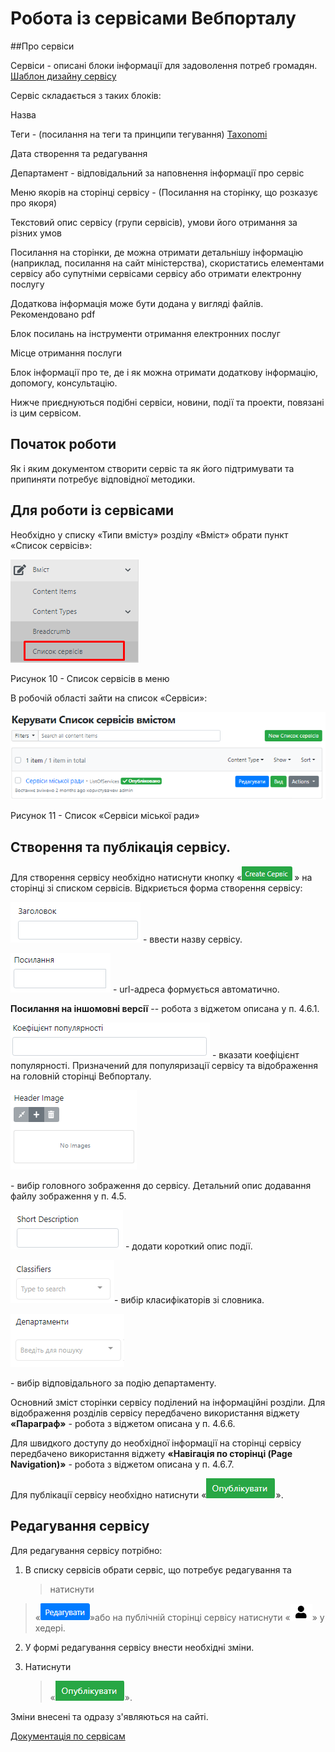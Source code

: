 # Робота із сервісами Вебпорталу

##Про сервіси

Сервіси - описані блоки інформації для задоволення потреб громадян.
[Шаблон дизайну сервісу](https://projects.invisionapp.com/share/WFY7D2TXER5#/screens/432196262)

Сервіс складається з таких блоків:

Назва

Теги - (посилання на теги та принципи тегування) [Taxonomi](https://docs.vmr.gov.ua/Administrators/Administrator_Manual/#68-taxonomy)

Дата створення та редагування

Департамент - відповідальний за наповнення інформації про сервіс


Меню якорів на сторінці сервісу - (Посилання на сторінку, що розказує про якоря)

Текстовий опис сервісу (групи сервісів), умови його отримання за різних умов

Посилання на сторінки, де можна отримати детальнішу інформацію (наприклад, посилання на сайт міністерства), скористатись елементами сервісу або супутніми сервісами сервісу або отримати електронну послугу

Додаткова інформація може бути додана у вигляді файлів. Рекомендовано pdf

Блок посилань на інструменти отримання електронних послуг

Місце отримання послуги 

Блок інформації про те, де і як можна отримати додаткову інформацію, допомогу, консультацію.


Нижче приєднуються подібні сервіси, новини, події та проекти, повязані із цим сервісом.




## Початок роботи

Як і яким документом створити сервіс та як його підтримувати та припиняти потребує відповідної методики.


## Для роботи із сервісами 

Необхідно у списку «Типи вмісту» розділу «Вміст» обрати пункт «Список сервісів»:



![](assets/media/image95.png)

Рисунок 10 - Список сервісів в меню

В робочій області зайти на список «Сервіси»:

![](assets\media/image96.png)

Рисунок 11 - Список «Сервіси міської ради»

##  Створення та публікація сервісу.

Для створення сервісу необхідно натиснути кнопку
«![](assets\media/image97.png)» на сторінці зі списком сервісів.
Відкриється форма створення сервісу:

![](assets\media/image69.png) - ввести назву сервісу.

![](assets\media/image76.png) - url-адреса формується автоматично.

**Посилання на іншомовні версії** -- робота з віджетом описана у п.
4.6.1.

![](assets\media/image98.png) - вказати коефіцієнт популярності.
Призначений для популяризації сервісу та відображення на головній
сторінці Вебпорталу.

![](assets\media/image77.png)

\- вибір головного зображення до сервісу. Детальний опис додавання файлу
зображення у п. 4.5.

![](assets\media/image81.png) - додати короткий опис події.

![](assets\media/image82.png)- вибір класифікаторів зі словника.

![](assets\media/image83.png)

\- вибір відповідального за подію департаменту.

Основний зміст сторінки сервісу поділений на інформаційні розділи. Для
відображення розділів сервісу передбачено використання віджету
**«Параграф»** - робота з віджетом описана у п. 4.6.6.

Для швидкого доступу до необхідної інформації на сторінці сервісу
передбачено використання віджету **«Навігація по сторінці (Page
Navigation)»** - робота з віджетом описана у п. 4.6.7.

Для публікації сервісу необхідно натиснути
«![](assets\media/image85.png)».

## Редагування сервісу

Для редагування сервісу потрібно:

1.  В списку сервісів обрати сервіс, що потребує редагування та
    > натиснути

> «![](assets\media/image86.png)»або на публічній сторінці сервісу натиснути
> «![](assets\media/image2.png)» у хедері.

2.  У формі редагування сервісу внести необхідні зміни.

3.  Натиснути
    > «![](assets\media/image85.png)».

Зміни внесені та одразу з'являються на сайті.


[Документація по сервісам](https://docs.vmr.gov.ua/ContentEditors/CreateServices/)
